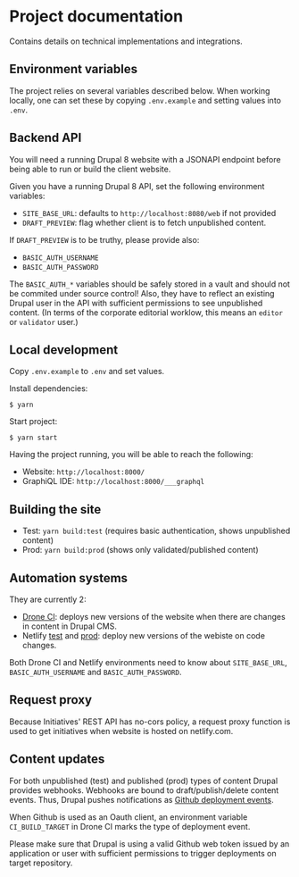 # Project documentation

Contains details on technical implementations and integrations.

## Environment variables

The project relies on several variables described below. When working locally, one can set these by copying `.env.example` and setting values into `.env`.

## Backend API

You will need a running Drupal 8 website with a JSONAPI endpoint before being able to run or build the client website.

Given you have a running Drupal 8 API, set the following environment variables:

- `SITE_BASE_URL`: defaults to `http://localhost:8080/web` if not provided
- `DRAFT_PREVIEW`: flag whether client is to fetch unpublished content.

If `DRAFT_PREVIEW` is to be truthy, please provide also:

- `BASIC_AUTH_USERNAME`
- `BASIC_AUTH_PASSWORD`

The `BASIC_AUTH_*` variables should be safely stored in a vault and should not be commited under source control! Also, they have to reflect an existing Drupal user in the API with sufficient permissions to see unpublished content. (In terms of the corporate editorial worklow, this means an `editor` or `validator` user.)

## Local development

Copy `.env.example` to `.env` and set values.

Install dependencies:

```
$ yarn
```

Start project:

```
$ yarn start
```

Having the project running, you will be able to reach the following:

- Website: `http://localhost:8000/`
- GraphiQL IDE: `http://localhost:8000/___graphql`

## Building the site

- Test: `yarn build:test` (requires basic authentication, shows unpublished content)
- Prod: `yarn build:prod` (shows only validated/published content)

## Automation systems

They are currently 2:

- [Drone CI](https://drone.fpfis.eu/ec-europa/secgen-ecip-client-reference): deploys new versions of the website when there are changes in content in Drupal CMS.
- Netlify [test](https://app.netlify.com/sites/secgen-ecip-test/deploys) and [prod](https://app.netlify.com/sites/secgen-ecip-prod/overview): deploy new versions of the webiste on code changes.

Both Drone CI and Netlify environments need to know about `SITE_BASE_URL`, `BASIC_AUTH_USERNAME` and `BASIC_AUTH_PASSWORD`.

## Request proxy

Because Initiatives' REST API has no-cors policy, a request proxy function is used to get initiatives when website is hosted on netlify.com.

## Content updates

For both unpublished (test) and published (prod) types of content Drupal provides webhooks. Webhooks are bound to draft/publish/delete content events. Thus, Drupal pushes notifications as [Github deployment events](https://developer.github.com/v3/repos/deployments/#create-a-deployment).

When Github is used as an Oauth client, an environment variable `CI_BUILD_TARGET` in Drone CI marks the type of deployment event.

Please make sure that Drupal is using a valid Github web token issued by an application or user with sufficient permissions to trigger deployments on target repository.
